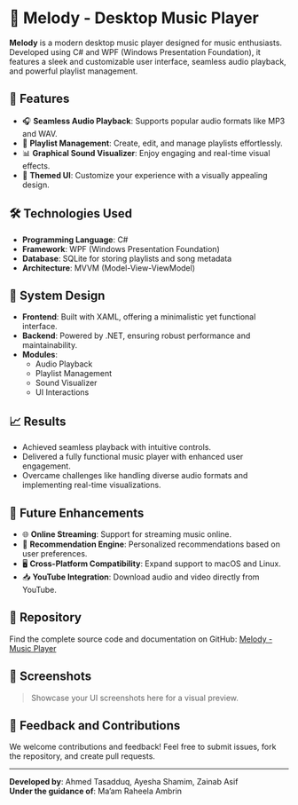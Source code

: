 # 🎵 Melody - Desktop Music Player

**Melody** is a modern desktop music player designed for music enthusiasts. Developed using C# and WPF (Windows Presentation Foundation), it features a sleek and customizable user interface, seamless audio playback, and powerful playlist management.

## 🌟 Features

- 🎧 **Seamless Audio Playback**: Supports popular audio formats like MP3 and WAV.
- 📂 **Playlist Management**: Create, edit, and manage playlists effortlessly.
- 📊 **Graphical Sound Visualizer**: Enjoy engaging and real-time visual effects.
- 🎨 **Themed UI**: Customize your experience with a visually appealing design.

## 🛠️ Technologies Used

- **Programming Language**: C#
- **Framework**: WPF (Windows Presentation Foundation)
- **Database**: SQLite for storing playlists and song metadata
- **Architecture**: MVVM (Model-View-ViewModel)

## 📐 System Design

- **Frontend**: Built with XAML, offering a minimalistic yet functional interface.
- **Backend**: Powered by .NET, ensuring robust performance and maintainability.
- **Modules**:
  - Audio Playback
  - Playlist Management
  - Sound Visualizer
  - UI Interactions

## 📈 Results

- Achieved seamless playback with intuitive controls.
- Delivered a fully functional music player with enhanced user engagement.
- Overcame challenges like handling diverse audio formats and implementing real-time visualizations.

## 🚀 Future Enhancements

- 🌐 **Online Streaming**: Support for streaming music online.
- 🤖 **Recommendation Engine**: Personalized recommendations based on user preferences.
- 🖥️ **Cross-Platform Compatibility**: Expand support to macOS and Linux.
- 📥 **YouTube Integration**: Download audio and video directly from YouTube.

## 🔗 Repository

Find the complete source code and documentation on GitHub: [Melody - Music Player](https://github.com/Ahmed6123/Melody_Music)

## 📸 Screenshots

> Showcase your UI screenshots here for a visual preview.

## 💬 Feedback and Contributions

We welcome contributions and feedback! Feel free to submit issues, fork the repository, and create pull requests.

---

**Developed by**: Ahmed Tasadduq, Ayesha Shamim, Zainab Asif  
**Under the guidance of**: Ma’am Raheela Ambrin

